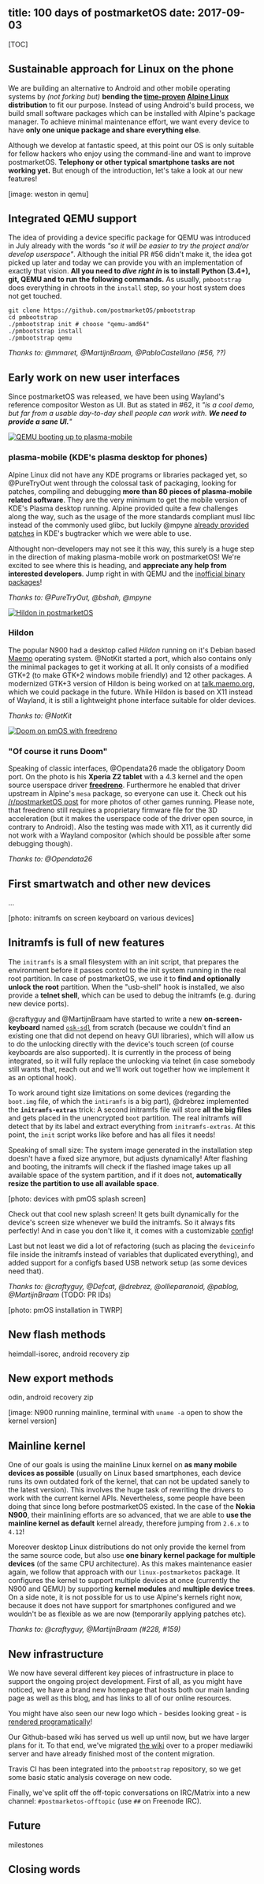 title: 100 days of postmarketOS
date: 2017-09-03
---

<!--

TODO:
- table of contents
- insert images
- more links
- link github issues
- link usernames
- QEMU screenshot filled with weston stuff and postmarketos-demos, similar to:
    https://ollieparanoid.github.io/img/2017-05-26/i9100/filled.jpg
-->

[TOC]

## Sustainable approach for Linux on the phone

We are building an alternative to Android and other mobile operating systems by 
*(not forking but)* **bending the [time-proven](http://git.net/ml/linux.leaf.devel/2005-08/msg00039.html) [Alpine Linux](https://alpinelinux.org) distribution** 
to fit our purpose. Instead of using Android's build process, we build small 
software packages which can be installed with Alpine's package manager.
To achieve minimal maintenance effort, we want every device to have **only one 
unique package and share everything else**.

Although we develop at fantastic speed, at this point our OS is only 
suitable for fellow hackers who enjoy using the command-line and want to improve 
postmarketOS. **Telephony or other typical smartphone tasks are not working 
yet.** But enough of the introduction, let's take a look at our new features!

[image: weston in qemu]


## Integrated QEMU support

The idea of providing a device specific package for QEMU was introduced in July 
already with the words *"so it will be easier to try the project and/or develop 
userspace"*. Although the initial PR #56 didn't make it, the idea got picked up 
later and today we can provide you with an implementation of exactly that 
vision. **All you need to *dive right in* is to install Python (3.4+), git, QEMU and 
to run the following commands.** As usually, `pmbootstrap` does everything in 
chroots in the `install` step, so your host system does not get touched.

```shell
git clone https://github.com/postmarketOS/pmbootstrap
cd pmbootstrap
./pmbootstrap init # choose "qemu-amd64"
./pmbootstrap install
./pmbootstrap qemu
```
*Thanks to: @mmaret, @MartijnBraam, @PabloCastellano (#56, ??)*


## Early work on new user interfaces

Since postmarketOS was released, we have been using Wayland's reference 
compositor Weston as UI. But as stated in #62, it *"is a cool demo, but far 
from a usable day-to-day shell people can work with. **We need to provide a sane 
UI.**"*


[![QEMU booting up to plasma-mobile](/static/img/2017-09-03/plasma-mobile-qemu-thumb.gif)](/static/video/2017-09-03/plasma-mobile-qemu.webm)

### plasma-mobile (KDE's plasma desktop for phones)

Alpine Linux did not have any KDE programs or libraries packaged yet, so 
@PureTryOut went through the colossal task of packaging, looking for patches, 
compiling and debugging **more than 80 pieces of 
plasma-mobile related software**. They are the very minimum to get the mobile 
version of KDE's Plasma desktop running. Alpine provided quite a few challenges 
along the way, such as the usage of the more standards compliant musl libc 
instead of the commonly used glibc, but luckily @mpyne [already provided patches](https://phabricator.kde.org/D6596) in KDE's bugtracker which we were able to use.

Althought non-developers may not see it this way, this surely is a huge step 
in the direction of making plasma-mobile work on postmarketOS! We're excited to 
see where this is heading, and **appreciate any help from interested developers**.
Jump right in with QEMU and the [inofficial binary packages](https://github.com/PureTryOut/pmos-plasma-mobile)!

*Thanks to: @PureTryOut, @bshah, @mpyne*


[![Hildon in postmarketOS](/static/img/2017-09-03/hildon-thumb.png)](/static/img/2017-09-03/hildon.png)

### Hildon

The popular N900 had a desktop called *Hildon* running on it's Debian based 
[Maemo](https://maemo.org) operating system. @NotKit started a port, which also 
contains only the minimal packages to get it working at all. It only consists of
a modified GTK+2 (to make GTK+2 windows mobile friendly) and 12 other packages.
A modernized GTK+3 version of Hildon is being worked on at 
[talk.maemo.org](https://talk.maemo.org/showthread.php?t=96800), which we could 
package in the future. While Hildon is based on X11 instead of Wayland, it is still
a lightweight phone interface suitable for older devices.

*Thanks to: @NotKit*


[![Doom on pmOS with freedreno](/static/img/2017-09-03/doom-thumb.jpg)](/static/img/2017-09-03/doom.jpg)

### "Of course it runs Doom"

Speaking of classic interfaces, @Opendata26 made the obligatory Doom port. On 
the photo is his **Xperia Z2 tablet** with a 4.3 kernel and the open source 
userspace driver **[freedreno](https://github.com/freedreno/freedreno/wiki)**. 
Furthermore he enabled that driver upstream in Alpine's `mesa` package, so 
everyone can use it. Check out his [/r/postmarketOS 
post](https://www.reddit.com/6temny/) for more photos of other games running. 
Please note, that freedreno still requires a proprietary firmware file for the 
3D acceleration (but it makes the userspace code of the driver open source, in 
contrary to Android). Also the testing was made with X11, as it currently did 
not work with a Wayland compositor (which should be possible after some debugging 
though).

*Thanks to: @Opendata26*

## First smartwatch and other new devices

...


[photo: initramfs on screen keyboard on various devices]

## Initramfs is full of new features

The `initramfs` is a small filesystem with an init script, that prepares the 
environment before it passes control to the init system running in the real 
root partition. In case of postmarketOS, we use it to **find and optionally unlock 
the root** partition. When the "usb-shell" hook is installed, we also provide a 
**telnet shell**, which can be used to debug the initramfs (e.g. during new device
ports).

@craftyguy and @MartijnBraam have started to write a new **on-screen-keyboard**
named [`osk-sdl`](https://github.com/postmarketOS/osk-sdl)
from scratch (because we couldn't find an existing one that did not 
depend on heavy GUI libraries), which will allow us to do the unlocking directly 
with the device's touch screen (of course keyboards are also supported). It is 
currently in the process of being integrated, so it will fully replace the 
unlocking via telnet (in case somebody still wants that, reach out and we'll 
work out together how we implement it as an optional hook).

To work around tight size limitations on some devices (regarding the `boot.img` 
file, of which the `intiramfs` is a big part), @drebrez implemented the 
**`initramfs-extras`** trick: A second initramfs file will store **all the big
files** and gets placed in the unencrypted `boot` partition. The real initramfs
will detect that by its label and extract everything from `initramfs-extras`.  At 
this point, the `init` script works like before and has all files it needs!

Speaking of small size: The system image generated in the installation 
step doesn't have a fixed size anymore, but adjusts dynamically! After flashing 
and booting, the initramfs will check if the flashed image takes up all 
available space of the system partition, and if it does not, **automatically 
resize the partition to use all available space**.

[photo: devices with pmOS splash screen]

Check out that cool new splash screen! It gets built dynamically for the 
device's screen size whenever we build the initramfs. So it always fits 
perfectly! And in case you don't like it, it comes with a customizable 
[config](https://github.com/postmarketOS/pmbootstrap/blob/314c17e03cf8cddfd0f385d9db2f23f76f9a0418/aports/main/postmarketos-splash/config.ini)!

Last but not least we did a lot of refactoring (such as placing the `deviceinfo` 
file inside the initramfs instead of variables that duplicated everything), and 
added support for a configfs based USB network setup (as some devices need 
that).

*Thanks to: @craftyguy, @Defcat, @drebrez, @ollieparanoid, @pablog, 
@MartijnBraam* (TODO: PR IDs)


[photo: pmOS installation in TWRP]

## New flash methods

heimdall-isorec, android recovery zip


## New export methods

odin, android recovery zip


[image: N900 running mainline, terminal with `uname -a` open to show the kernel version]

## Mainline kernel

One of our goals is using the mainline Linux kernel on **as many mobile devices as 
possible** (usually on Linux based smartphones, each device runs its own outdated
fork of the kernel, that can not be updated sanely to the latest version). This 
involves the huge task of rewriting the drivers to work with the current kernel 
APIs. Nevertheless, some people have been doing that since long before 
postmarketOS existed. In the case of the **Nokia N900**, their mainlining efforts 
are so advanced, that we are able to **use the mainline kernel as default** 
kernel already, therefore jumping from `2.6.x` to `4.12`!

Moreover desktop Linux distributions do not only provide the kernel from the same
source code, but also use **one binary kernel package for multiple devices** (of 
the same CPU architecture). As this makes maintenance easier again, we 
follow that approach with our `linux-postmarketos` package. It 
configures the kernel to support multiple devices at once (currently the N900 
and QEMU) by supporting **kernel modules** and **multiple device trees**. On a side 
note, it is not possible for us to use Alpine's kernels right now, because it 
does not have support for smartphones configured and we wouldn't be as flexible 
as we are now (temporarily applying patches etc).

*Thanks to: @craftyguy, @MartijnBraam (#228, #159)*


## New infrastructure

We now have several different key pieces of infrastructure in place to support the ongoing project
development. First of all, as you might have noticed, we have a brand new homepage that hosts
both our main landing page as well as this blog, and has links to all of our online resources.

You might have also seen our new logo which - besides looking great - is [rendered programatically](https://github.com/postmarketOS/postmarketos.org/blob/2e4be89ee8ec656620203fa825e088421afcf092/logo/__init__.py)!

Our Github-based wiki has served us well up until now, but we have larger plans for it. To that end,
we've migrated [the wiki](https://wiki.postmarketos.org) over to a proper mediawiki server and have already
finished most of the content migration.

Travis CI has been integrated into the `pmbootstrap` repository, so we get some basic static analysis coverage on new code.

Finally, we've split off the off-topic conversations on IRC/Matrix into a new channel: `#postmarketos-offtopic` (use `##` on Freenode IRC).

## Future

milestones


## Closing words
